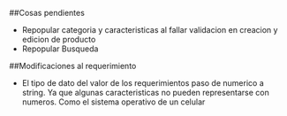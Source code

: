 ##Cosas pendientes

- Repopular categoria y caracteristicas al fallar validacion en creacion y edicion de producto
- Repopular Busqueda

##Modificaciones al requerimiento

- El tipo de dato del valor de los requerimientos paso de numerico a string. Ya que algunas caracteristicas no pueden representarse con numeros. Como el sistema operativo de un celular 